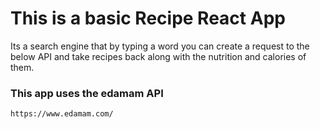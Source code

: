 # This is a basic Recipe React App
Its a search engine that by typing a word you 
can create a request to the below API and take recipes 
back along with the nutrition and calories of them. 
### This app uses the edamam API
`https://www.edamam.com/`

